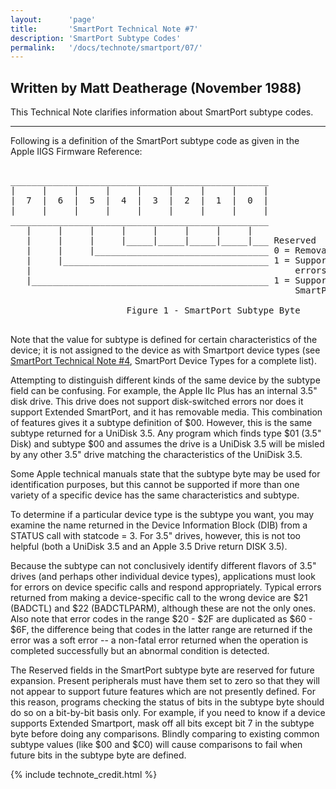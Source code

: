 ```yaml
---
layout:      'page'
title:       'SmartPort Technical Note #7'
description: 'SmartPort Subtype Codes'
permalink:   '/docs/technote/smartport/07/'
---
```


<h2>Written by Matt Deatherage (November 1988)</h2>

<p>This Technical Note clarifies information about SmartPort subtype codes.</p>

<hr />

<p>Following is a definition of the SmartPort subtype code as given in the 
Apple IIGS Firmware Reference:</p>

<pre>

_________________________________________________
|     |     |     |     |     |     |     |     |
|  7  |  6  |  5  |  4  |  3  |  2  |  1  |  0  |
|     |     |     |     |     |     |     |     |
_________________________________________________
   |     |     |     |     |     |     |     |
   |     |     |     |_____|_____|_____|_____|___ Reserved
   |     |     |_________________________________ 0 = Removable Media
   |     |_______________________________________ 1 = Supports disk-switched
   |                                                  errors
   |_____________________________________________ 1 = Supports Extended
                                                      SmartPort

                      Figure 1 - SmartPort Subtype Byte

</pre>

<p>Note that the value for subtype is defined for certain characteristics of the device; it is not assigned to the device as with Smartport device types (see <a href="/docs/technote/smartport/04/">SmartPort Technical Note #4</a>, SmartPort Device Types for a complete list).</p>

<p>Attempting to distinguish different kinds of the same device by the subtype  field can be confusing.  For example, the Apple IIc Plus has an internal 3.5" disk drive.  This drive does not support disk-switched errors nor does it support Extended SmartPort, and it has removable media.  This combination of features gives it a subtype definition of $00.  However, this is the same subtype returned for a UniDisk 3.5.  Any program which finds type $01 (3.5" Disk) and subtype $00 and assumes the drive is a UniDisk 3.5 will be misled by any other 3.5" drive matching the characteristics of the UniDisk 3.5.</p>

<p>Some Apple technical manuals state that the subtype byte may be used for identification purposes, but this cannot be supported if more than one variety of a specific device has the same characteristics and subtype.</p>

<p>To determine if a particular device type is the subtype you want, you may examine the name returned in the Device Information Block (DIB) from a STATUS call with statcode = 3.  For 3.5" drives, however, this is not too helpful (both a UniDisk 3.5 and an Apple 3.5 Drive return DISK 3.5).</p>

<p>Because the subtype can not conclusively identify different flavors of 3.5" 
drives (and perhaps other individual device types), applications must look 
for errors on device specific calls and respond appropriately.  Typical errors 
returned from making a device-specific call to the wrong device are $21 
(BADCTL) and $22 (BADCTLPARM), although these are not the only ones.  Also 
note that error codes in the range $20 - $2F are duplicated as $60 - $6F, the 
difference being that codes in the latter range are returned if the error was 
a soft error -- a non-fatal error returned when the operation is completed 
successfully but an abnormal condition is detected.</p>

<p>The Reserved fields in the SmartPort subtype byte are reserved for future expansion.  Present peripherals must have them set to zero so that they will not appear to support future features which are not presently defined.  For this reason, programs checking the status of bits in the subtype byte should do so on a bit-by-bit basis only.  For example, if you need to know if a device supports Extended Smartport, mask off all bits except bit 7 in the subtype byte before doing any comparisons.  Blindly comparing to existing common subtype values (like $00 and $C0) will cause comparisons to fail when future bits in the subtype byte are defined.</p>

{% include technote_credit.html %}
